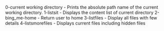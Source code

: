 0-current working directory - Prints the absolute path name of the current working directory.
1-listsit - Displays the content list of current directory
2-bing_me-home - Return user to home
3-listfiles - Display all files with few details
4-listsmorefiles - Displays current files including hidden files
